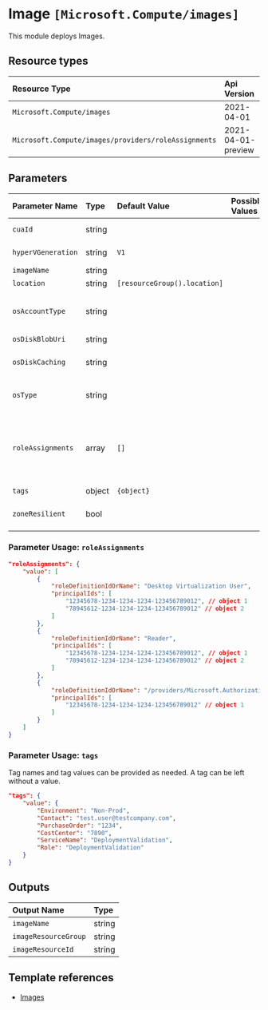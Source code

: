# Image `[Microsoft.Compute/images]`

This module deploys Images.

## Resource types

| Resource Type | Api Version |
| :-- | :-- |
| `Microsoft.Compute/images` | 2021-04-01 |
| `Microsoft.Compute/images/providers/roleAssignments` | 2021-04-01-preview |

## Parameters

| Parameter Name | Type | Default Value | Possible Values | Description |
| :-- | :-- | :-- | :-- | :-- |
| `cuaId` | string |  |  | Optional. Customer Usage Attribution id (GUID). This GUID must be previously registered |
| `hyperVGeneration` | string | `V1` |  | Optional. Gets the HyperVGenerationType of the VirtualMachine created from the image. - V1 or V2 |
| `imageName` | string |  |  | Required. The name of the image. |
| `location` | string | `[resourceGroup().location]` |  | Optional. Location for all resources. |
| `osAccountType` | string |  |  | Optional. Specifies the storage account type for the managed disk. NOTE: UltraSSD_LRS can only be used with data disks, it cannot be used with OS Disk. - Standard_LRS, Premium_LRS, StandardSSD_LRS, UltraSSD_LRS |
| `osDiskBlobUri` | string |  |  | Required. The Virtual Hard Disk. |
| `osDiskCaching` | string |  |  | Optional. Specifies the caching requirements. Default: None for Standard storage. ReadOnly for Premium storage. - None, ReadOnly, ReadWrite |
| `osType` | string |  |  | Required. This property allows you to specify the type of the OS that is included in the disk if creating a VM from a custom image. - Windows or Linux |
| `roleAssignments` | array | `[]` |  | Optional. Array of role assignment objects that contain the 'roleDefinitionIdOrName' and 'principalId' to define RBAC role assignments on this resource. In the roleDefinitionIdOrName attribute, you can provide either the display name of the role definition, or its fully qualified ID in the following format: '/providers/Microsoft.Authorization/roleDefinitions/c2f4ef07-c644-48eb-af81-4b1b4947fb11' |
| `tags` | object | `{object}` |  | Optional. Tags of the resource. |
| `zoneResilient` | bool |  |  | Optional. Default is false. Specifies whether an image is zone resilient or not. Zone resilient images can be created only in regions that provide Zone Redundant Storage (ZRS). |

### Parameter Usage: `roleAssignments`

```json
"roleAssignments": {
    "value": [
        {
            "roleDefinitionIdOrName": "Desktop Virtualization User",
            "principalIds": [
                "12345678-1234-1234-1234-123456789012", // object 1
                "78945612-1234-1234-1234-123456789012" // object 2
            ]
        },
        {
            "roleDefinitionIdOrName": "Reader",
            "principalIds": [
                "12345678-1234-1234-1234-123456789012", // object 1
                "78945612-1234-1234-1234-123456789012" // object 2
            ]
        },
        {
            "roleDefinitionIdOrName": "/providers/Microsoft.Authorization/roleDefinitions/c2f4ef07-c644-48eb-af81-4b1b4947fb11",
            "principalIds": [
                "12345678-1234-1234-1234-123456789012" // object 1
            ]
        }
    ]
}
```

### Parameter Usage: `tags`

Tag names and tag values can be provided as needed. A tag can be left without a value.

```json
"tags": {
    "value": {
        "Environment": "Non-Prod",
        "Contact": "test.user@testcompany.com",
        "PurchaseOrder": "1234",
        "CostCenter": "7890",
        "ServiceName": "DeploymentValidation",
        "Role": "DeploymentValidation"
    }
}
```

## Outputs

| Output Name | Type |
| :-- | :-- |
| `imageName` | string |
| `imageResourceGroup` | string |
| `imageResourceId` | string |

## Template references

- [Images](https://docs.microsoft.com/en-us/azure/templates/Microsoft.Compute/2021-04-01/images)
